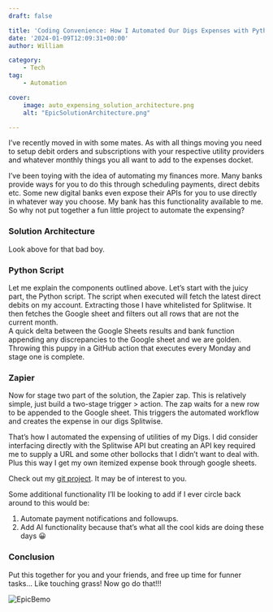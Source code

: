 ```yaml
---
draft: false

title: 'Coding Convenience: How I Automated Our Digs Expenses with Python and Zapier'
date: '2024-01-09T12:09:31+00:00'
author: William

category:
    - Tech
tag:
    - Automation

cover:
    image: auto_expensing_solution_architecture.png
    alt: "EpicSolutionArchitecture.png"

---
```


I’ve recently moved in with some mates. As with all things moving you need to setup debit orders and subscriptions with your respective utility providers and whatever monthly things you all want to add to the expenses docket.

I’ve been toying with the idea of automating my finances more. Many banks provide ways for you to do this through scheduling payments, direct debits etc. Some new digital banks even expose their APIs for you to use directly in whatever way you choose. My bank has this functionality available to me. So why not put together a fun little project to automate the expensing?

### Solution Architecture

Look above for that bad boy.

### Python Script

Let me explain the components outlined above. Let’s start with the juicy part, the Python script. The script when executed will fetch the latest direct debits on my account. Extracting those I have whitelisted for Splitwise. It then fetches the Google sheet and filters out all rows that are not the current month.  
A quick delta between the Google Sheets results and bank function appending any discrepancies to the Google sheet and we are golden. Throwing this puppy in a GitHub action that executes every Monday and stage one is complete.

### Zapier

Now for stage two part of the solution, the Zapier zap. This is relatively simple, just build a two-stage trigger &gt; action. The zap waits for a new row to be appended to the Google sheet. This triggers the automated workflow and creates the expense in our digs Splitwise.

That’s how I automated the expensing of utilities of my Digs. I did consider interfacing directly with the Splitwise API but creating an API key required me to supply a URL and some other bollocks that I didn’t want to deal with. Plus this way I get my own itemized expense book through google sheets.

Check out my [git project](https://github.com/M4NU5/ExpenseAutomation/tree/master). It may be of interest to you.

Some additional functionality I’ll be looking to add if I ever circle back around to this would be:

1. Automate payment notifications and followups.
2. Add AI functionality because that’s what all the cool kids are doing these days 😀

### Conclusion 
Put this together for you and your friends, and free up time for funner tasks... Like touching grass! Now go do that!!!

![EpicBemo](https://media4.giphy.com/media/v1.Y2lkPTc5MGI3NjExazd6cWJuZjE1bTdpc2VtdGZlY3V2eWZoeHlkMGd6ejg4MnZrbmpqZCZlcD12MV9pbnRlcm5hbF9naWZfYnlfaWQmY3Q9Zw/ILjkBExIzBhrFzqDVP/giphy.gif#center)